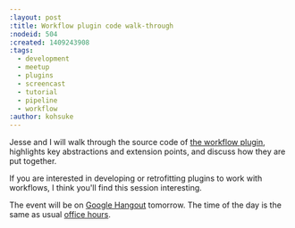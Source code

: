 ```yaml
---
:layout: post
:title: Workflow plugin code walk-through
:nodeid: 504
:created: 1409243908
:tags:
  - development
  - meetup
  - plugins
  - screencast
  - tutorial
  - pipeline
  - workflow
:author: kohsuke
---
```


Jesse and I will walk through the source code of [the workflow plugin](https://github.com/jenkinsci/workflow-plugin), highlights key abstractions and extension points, and discuss how they are put together.

If you are interested in developing or retrofitting plugins to work with workflows, I think you'll find this session interesting.

The event will be on [Google Hangout](https://plus.google.com/events/cojjhg4kkpffkbpakj723fdht9k) tomorrow. The time of the day is the same as usual [office hours](http://www.timeanddate.com/worldclock/fixedtime.html?msg=Workflow+walk-through&iso=20140829T11&p1=224&ah=1&sort=1).
